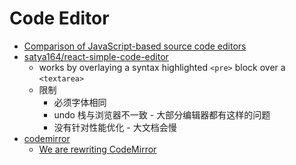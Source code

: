 # Code Editor

* [Comparison of JavaScript-based source code editors](https://en.wikipedia.org/wiki/Comparison_of_JavaScript-based_source_code_editors)
* [satya164/react-simple-code-editor](https://github.com/satya164/react-simple-code-editor)
  * works by overlaying a syntax highlighted `<pre>` block over a `<textarea>`
  * 限制
    * 必须字体相同
    * undo 栈与浏览器不一致 - 大部分编辑器都有这样的问题
    * 没有针对性能优化 - 大文档会慢
* [codemirror](http://codemirror.net/)
  * [We are rewriting CodeMirror](https://news.ycombinator.com/item?id=17858672)
